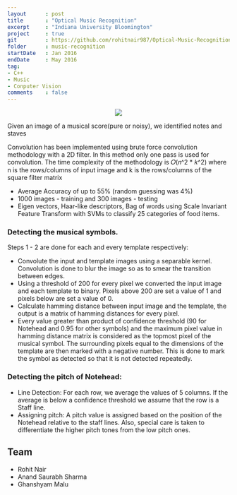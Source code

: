 ```yaml
---
layout      : post
title       : "Optical Music Recognition"
excerpt     : "Indiana University Bloomington"
project     : true
git         : https://github.com/rohitnair987/Optical-Music-Recognition
folder      : music-recognition
startDate   : Jan 2016
endDate     : May 2016
tag:
- C++ 
- Music
- Conputer Vision
comments    : false
---
```


<center><img src = "{{ site.url }}/assets/img/projects/music-recognition/music_notes.png"></center>

Given an image of a musical score(pure or noisy), we identified notes and staves

Convolution has been implemented using brute force convolution methodology with a 2D filter. In this method only one pass is used for convolution. The time complexity of the methodology is 𝑂(𝑛^2 * 𝑘^2) where n is the rows/columns of input image and k is the rows/columns of the square filter matrix

* Average Accuracy of up to 55% (random guessing was 4%)
* 1000 images - training and 300 images - testing
* Eigen vectors, Haar-like descriptors, Bag of words using Scale Invariant Feature Transform with SVMs to classify 25 categories of food items.


### Detecting the musical symbols.
Steps 1 - 2 are done for each and every template respectively:
* Convolute the input and template images using a separable kernel. Convolution is done to blur the image
so as to smear the transition between edges.
* Using a threshold of 200 for every pixel we converted the input image and each template to binary. Pixels
above 200 are set a value of 1 and pixels below are set a value of 0.
* Calculate hamming distance between input image and the template, the output is a matrix of hamming
distances for every pixel.
* Every value greater than product of confidence threshold (90 for Notehead and 0.95 for other symbols)
and the maximum pixel value in hamming distance matrix is considered as the topmost pixel of the
musical symbol. The surrounding pixels equal to the dimensions of the template are then marked with a
negative number. This is done to mark the symbol as detected so that it is not detected repeatedly.

### Detecting the pitch of Notehead:
* Line Detection: For each row, we average the values of 5 columns. If the average is below a confidence
threshold we assume that the row is a Staff line.
* Assigning pitch: A pitch value is assigned based on the position of the Notehead relative to the staff lines.
Also, special care is taken to differentiate the higher pitch tones from the low pitch ones.


## Team
* Rohit Nair
* Anand Saurabh Sharma
* Ghanshyam Malu